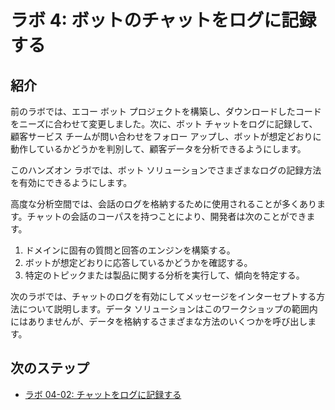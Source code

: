 ﻿---
lab:
    title: 'ラボ 4: ボットのチャットをログに記録する'
    module: 'モジュール 2: ボットの作成'
---

# ラボ 4: ボットのチャットをログに記録する

## 紹介

前のラボでは、エコー ボット プロジェクトを構築し、ダウンロードしたコードをニーズに合わせて変更しました。次に、ボット チャットをログに記録して、顧客サービス チームが問い合わせをフォロー アップし、ボットが想定どおりに動作しているかどうかを判別して、顧客データを分析できるようにします。

このハンズオン ラボでは、ボット ソリューションでさまざまなログの記録方法を有効にできるようにします。

高度な分析空間では、会話のログを格納するために使用されることが多くあります。チャットの会話のコーパスを持つことにより、開発者は次のことができます。

1. ドメインに固有の質問と回答のエンジンを構築する。
2. ボットが想定どおりに応答しているかどうかを確認する。
3. 特定のトピックまたは製品に関する分析を実行して、傾向を特定する。

次のラボでは、チャットのログを有効にしてメッセージをインターセプトする方法について説明します。データ ソリューションはこのワークショップの範囲内にはありませんが、データを格納するさまざまな方法のいくつかを呼び出します。

## 次のステップ

-   [ラボ 04-02: チャットをログに記録する](../Lab4-Log_Chat/02-Logging_Chat.md)